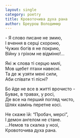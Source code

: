 ```yaml
---
layout: single
category: poetry
title: Кровоточива духа рана
author: Бреурош Володимир
---
```


\- Я слово писане не змию,   
І вчення в серці схороню,   
Чужих богів я не покрию,   
Війну з гріхом не відміню!...   

Які ж слова ті серцю милі,   
Мов щебет птахи навесні.   
Та де ж узяти мені сили,   
Аби співати ті пісні?   

Бо йде не все в житті врочисто -   
Буває, в травах, у росі,   
Де все на перший погляд чисто,   
Шлях камінь перетне косі.   

Не скаже їй: “Пробач, мерсі”,   
І демон ангелом не стане.   
...Немов та скалка у нозі,   
Кровоточива духа рана.   
